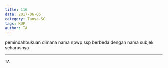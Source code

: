 ```yaml
---
title: 116
date: 2017-06-05
category: Tanya-SC
tags: KUP
author: TA
---
```


pemindahbukuan dimana nama npwp ssp berbeda dengan nama subjek seharusnya

---



`TA`
